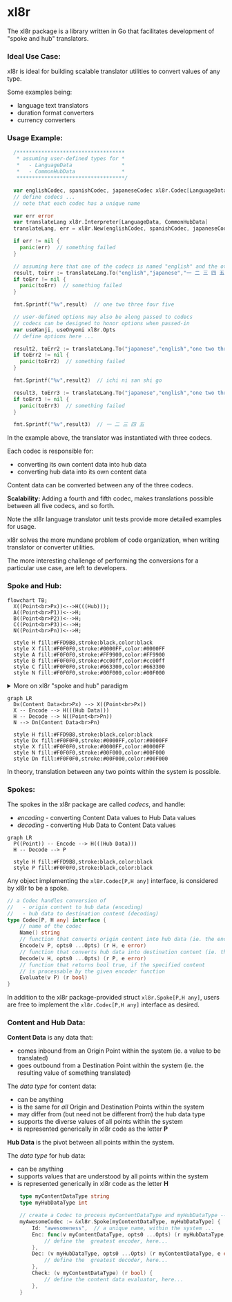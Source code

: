 # xl8r

The xl8r package is a library written in Go that facilitates development of "spoke and hub" translators.

### Ideal Use Case:

xl8r is ideal for building scalable translator utilities to convert values of any type.

Some examples being:
- language text translators
- duration format converters
- currency converters

### Usage Example:

```go
  /***********************************
   * assuming user-defined types for *
   *   - LanguageData                *
   *   - CommonHubData               *
   ***********************************/

  var englishCodec, spanishCodec, japaneseCodec xl8r.Codec[LanguageData, CommonHubData]
  // define codecs ...
  // note that each codec has a unique name

  var err error
  var translateLang xl8r.Interpreter[LanguageData, CommonHubData]
  translateLang, err = xl8r.New(englishCodec, spanishCodec, japaneseCodec)

  if err != nil {
    panic(err)  // something failed
  }

  // assuming here that one of the codecs is named "english" and the other is named "japanese"
  result, toErr := translateLang.To("english","japanese","一 二 三 四 五")
  if toErr != nil {
    panic(toErr)  // something failed
  }

  fmt.Sprintf("%v",result)  // one two three four five

  // user-defined options may also be along passed to codecs
  // codecs can be designed to honor options when passed-in
  var useKanji, useOnyomi xl8r.Opts
  // define options here ...

  result2, toErr2 := translateLang.To("japanese","english","one two three four five", useOnyomi)
  if toErr2 != nil {
    panic(toErr2)  // something failed
  }

  fmt.Sprintf("%v",result2)  // ichi ni san shi go

  result3, toErr3 := translateLang.To("japanese","english","one two three four five", useKanji)
  if toErr3 != nil {
    panic(toErr3)  // something failed
  }

  fmt.Sprintf("%v",result3)  // 一 二 三 四 五

```

In the example above, the translator was instantiated with three codecs.

Each codec is responsible for:
- converting its own content data into hub data
- converting hub data into its own content data

Content data can be converted between any of the three codecs.

**Scalability:**
Adding a fourth and fifth codec, makes translations possible between all five codecs, and so forth.

Note the xl8r language translator unit tests provide more detailed examples for usage.

xl8r solves the more mundane problem of code organization, when writing translator or converter utilities.

The more interesting challenge of performing the conversions for a particular use case, are left to developers.

### Spoke and Hub:
```mermaid
flowchart TB;
  X((Point<br>Px))<-->H(((Hub)));
  A((Point<br>P1))<-->H;
  B((Point<br>P2))<-->H;
  C((Point<br>P3))<-->H;
  N((Point<br>Pn))<-->H;

  style H fill:#FFD9B8,stroke:black,color:black
  style X fill:#F0F0F0,stroke:#0000FF,color:#0000FF
  style A fill:#F0F0F0,stroke:#FF9900,color:#FF9900
  style B fill:#F0F0F0,stroke:#cc00ff,color:#cc00ff
  style C fill:#F0F0F0,stroke:#663300,color:#663300
  style N fill:#F0F0F0,stroke:#00F000,color:#00F000

```
<details>

<summary>More on xl8r "spoke and hub" paradigm</summary>

In this paradigm, each point represents a different Origin and/or Destination for data translations.

For example, some content may be translated from `Point P1` to `Point P3`, where:
- `Point P1` is called "english"
- `Point P3` is called "spanish"
- the content to be translated is the value `string` "four"

In this example (and the `xl8r` package), `Point P1` is considered as the _Origin_ and `Point P3` as the _Destination_.

The _Hub_ represents a commonality between _all points_ in the system.
- the hub data, in this example, is the value `int` 4

The _Spoke_ represents the path to and from `Point` and `Hub`.
- from `Point` (_Origin_) to `Hub`, "content data" is converted to "hub data"  (ie. _Encoded_)
- from `Hub` to `Point` (_Destination_), "hub data" is converted to "content data"  (ie. _Decoded_)

Summarizing the "english" to "spanish" translation, in _spoke and hub_ terms:
- from "english": (`Point P1`) convert value `string` "four" to value `int` 4 (`Hub`)
- to "spanish": (`Hub`) convert value `int` 4 to value `string` "cuatro" (`Point P3`)

</details>

```mermaid
graph LR
  Dx(Content Data<br>Px) --> X((Point<br>Px))
  X -- Encode --> H(((Hub Data)))
  H -- Decode --> N((Point<br>Pn))
  N --> Dn(Content Data<br>Pn)

  style H fill:#FFD9B8,stroke:black,color:black
  style Dx fill:#F0F0F0,stroke:#0000FF,color:#0000FF
  style X fill:#F0F0F0,stroke:#0000FF,color:#0000FF
  style N fill:#F0F0F0,stroke:#00F000,color:#00F000
  style Dn fill:#F0F0F0,stroke:#00F000,color:#00F000
```

In theory, translation between any two points within the system is possible.

### Spokes:

The spokes in the xl8r package are called _codecs_, and handle:
- _encoding_ - converting Content Data values to Hub Data values
- _decoding_ - converting Hub Data to Content Data values

```mermaid
graph LR
  P((Point)) -- Encode --> H(((Hub Data)))
  H -- Decode --> P

  style H fill:#FFD9B8,stroke:black,color:black
  style P fill:#F0F0F0,stroke:black,color:black
```

Any object implementing the `xl8r.Codec[P,H any]` interface, is considered by xl8r to be a spoke.

```go
// a Codec handles conversion of
//   - origin content to hub data (encoding)
//   - hub data to destination content (decoding)
type Codec[P, H any] interface {
	// name of the codec
	Name() string
	// function that converts origin content into hub data (ie. the encoder)
	Encode(v P, opts0 ...Opts) (r H, e error)
	// function that converts hub data into destination content (ie. the decoder)
	Decode(v H, opts0 ...Opts) (r P, e error)
	// function that returns bool true, if the specified content
	// is processable by the given encoder function
	Evaluate(v P) (r bool)
}
```

In addition to the xl8r package-provided struct `xl8r.Spoke[P,H any]`, users are free to implement the `xl8r.Codec[P,H any]` interface as desired.

### Content and Hub Data:

**Content Data** is any data that:
- comes inbound from an Origin Point within the system (ie. a value to be translated)
- goes outbound from a Destination Point within the system (ie. the resulting value of something translated)

The _data type_ for content data:
- can be anything
- is the same for _all_ Origin and Destination Points within the system
- may differ from (but need not be different from) the hub data type
- supports the diverse values of all points within the system
- is represented generically in xl8r code as the letter **P**

**Hub Data** is the pivot between all points within the system.

The _data type_ for hub data:
- can be anything
- supports values that are understood by all points within the system
- is represented generically in xl8r code as the letter **H**
  
```go
	type myContentDataType string
	type myHubDataType int

	// create a Codec to process myContentDataType and myHubDataType -- xl8r.Spoke[P,H any]
	myAwesomeCodec := &xl8r.Spoke[myContentDataType, myHubDataType] {
		Id: "awesomeness",	// a unique name, within the system ...
		Enc: func(v myContentDataType, opts0 ...Opts) (r myHubDataType, e error) {
			// define the  greatest encoder, here...
		},
		Dec: (v myHubDataType, opts0 ...Opts) (r myContentDataType, e error) {
			// define the  greatest decoder, here...
		},
		Check: (v myContentDataType) (r bool) {
			// define the content data evaluator, here...
		},
	}
```



